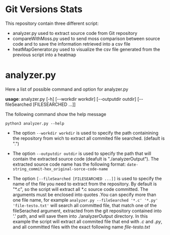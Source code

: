 # Git Versions Stats
This repository contain three different script:
- analyzer.py used to extract source code from Git repository
- compareWithMoss.py used to send moss comparison between source code and to save the information retrieved into a csv file
- heatMapGenerator.py used to visualize the csv file generated from the previous script into a heatmap

# analyzer.py
Here a list of possible command and option for analyzer.py

**usage**: analyzer.py [-h] [--workdir workdir] [--outputdir outdir] [--fileSearched [FILESEARCHED ...]]

The following command show the help message

`python3 analyzer.py --help`

- The option `--workdir workdir` is used to specify the path containining the repository from wich to extract all commited file searched. (default is ".")

- The option `--outputdir outdir` is used to specify the path that will contain the extracted source code (deafult is "./analyzerOutput"). The extracted source code name has the following format: `date-string_commit-hex_original-sorce-code-name`

- The option `[--fileSearched [FILESEARCHED ...]]` is used to specify the name of the file you need to extract from the repository. By default is "*.c", so the script will extract all *.c source code committed. The arguments must be enclosed into quotes .You can specify more than one file name, for example `analyzer.py --fileSearched '*.c' '*.py' 'file-testo.txt'` will search all committed file, that match one of the fileSerached argument, extracted from the git repository contained into '.' path, and will save them into ./analyzerOutput directory. In this example the script will extract all commited file that end with _.c_ and _.py_, and all committed files with the exact following name _file-testo.txt_
